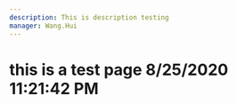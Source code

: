 ```yaml
---
description: This is description testing
manager: Wang.Hui
---
```

# this is a test page 8/25/2020 11:21:42 PM